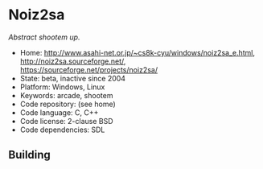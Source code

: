 # Noiz2sa

_Abstract shootem up._

- Home: http://www.asahi-net.or.jp/~cs8k-cyu/windows/noiz2sa_e.html, http://noiz2sa.sourceforge.net/, https://sourceforge.net/projects/noiz2sa/
- State: beta, inactive since 2004
- Platform: Windows, Linux
- Keywords: arcade, shootem
- Code repository: (see home)
- Code language: C, C++
- Code license: 2-clause BSD
- Code dependencies: SDL

## Building
